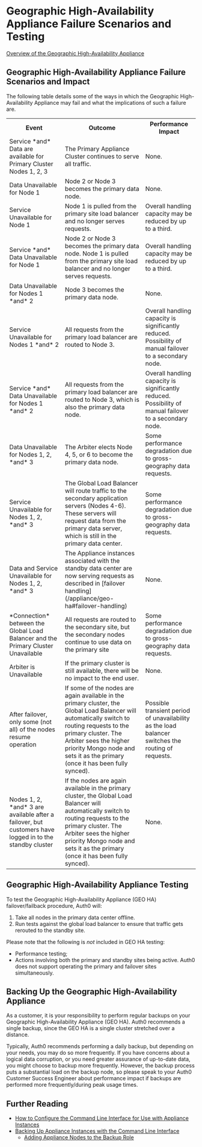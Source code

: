 # Geographic High-Availability Appliance Failure Scenarios and Testing

[Overview of the Geographic High-Availability Appliance](/appliance/geo-ha)

## Geographic High-Availability Appliance Failure Scenarios and Impact

The following table details some of the ways in which the Geographic High-Availability Appliance may fail and what the implications of such a failure are.

<table class="table">
    <tr>
        <th>Event</th>
        <th>Outcome</th>
        <th>Performance Impact</th>
    </tr>
    <tr>
        <td>Service *and* Data are available for Primary Cluster Nodes 1, 2, 3</td>
        <td>The Primary Appliance Cluster continues to serve all traffic.</td>
        <td>None.</td>
    </tr>
    <tr>
        <td>Data Unavailable for Node 1</td>
        <td>Node 2 or Node 3 becomes the primary data node.</td>
        <td>None.</td>
    </tr>
    <tr>
        <td>Service Unavailable for Node 1</td>
        <td>Node 1 is pulled from the primary site load balancer and no longer serves requests.</td>
        <td>Overall handling capacity may be reduced by up to a third.</td>
    </tr>
    <tr>
        <td>Service *and* Data Unavailable for Node 1</td>
        <td>Node 2 or Node 3 becomes the primary data node. Node 1 is pulled from the primary site load balancer and no longer serves requests.</td>
        <td>Overall handling capacity may be reduced by up to a third.</td>
    </tr>
    <tr>
        <td>Data Unavailable for Nodes 1 *and* 2</td>
        <td>Node 3 becomes the primary data node.</td>
        <td>None.</td>
    </tr>
    <tr>
        <td>Service Unavailable for Nodes 1 *and* 2</td>
        <td>All requests from the primary load balancer are routed to Node 3.</td>
        <td>Overall handling capacity is significantly reduced. Possibility of manual failover to a secondary node.</td>
    </tr>
    <tr>
        <td>Service *and* Data Unavailable for Nodes 1 *and* 2</td>
        <td>All requests from the primary load balancer are routed to Node 3, which is also the primary data node.</td>
        <td>Overall handling capacity is significantly reduced. Possibility of manual failover to a secondary node.</td>
    </tr>
    <tr>
        <td>Data Unavailable for Nodes 1, 2, *and* 3</td>
        <td>The Arbiter elects Node 4, 5, or 6 to become the primary data node.</td>
        <td>Some performance degradation due to gross-geography data requests.</td>
    </tr>
    <tr>
        <td>Service Unavailable for Nodes 1, 2, *and* 3</td>
        <td>The Global Load Balancer will route traffic to the secondary application servers (Nodes 4-6). These servers will request data from the primary data server, which is still in the primary data center.</td>
        <td>Some performance degradation due to gross-geography data requests.</td>
    </tr>
    <tr>
        <td>Data and Service Unavailable for Nodes 1, 2, *and* 3</td>
        <td>The Appliance instances associated with the standby data center are now serving requests as described in [failover handling](/appliance/geo-ha#failover-handling)</td>
        <td>None.</td>
    </tr>
    <tr>
        <td>*Connection* between the Global Load Balancer and the Primary Cluster Unavailable</td>
        <td>All requests are routed to the secondary site, but the secondary nodes continue to use data on the primary site</td>
        <td>Some performance degradation due to gross-geography data requests.</td>
    </tr>
    <tr>
        <td>Arbiter is Unavailable</td>
        <td>If the primary cluster is still available, there will be no impact to the end user.</td>
        <td>None.</td>
    </tr>
    <tr>
        <td>After failover, only some (not all) of the nodes resume operation</td>
        <td>If some of the nodes are again available in the primary cluster, the Global Load Balancer will automatically switch to routing requests to the primary cluster. The Arbiter sees the higher priority Mongo node and sets it as the primary (once it has been fully synced).</td>
        <td>Possible transient period of unavailability as the load balancer switches the routing of requests.</td>
    </tr>
    <tr>
        <td>Nodes 1, 2, *and* 3 are available after a failover, but customers have logged in to the standby cluster</td>
        <td>If the nodes are again available in the primary cluster, the Global Load Balancer will automatically switch to routing requests to the primary cluster. The Arbiter sees the higher priority Mongo node and sets it as the primary (once it has been fully synced).</td>
        <td>None.</td>
    </tr>
</table>

## Geographic High-Availability Appliance Testing

To test the Geographic High-Availability Appliance (GEO HA) failover/failback procedure, Auth0 will:

1. Take all nodes in the primary data center offline.
2. Run tests against the global load balancer to ensure that traffic gets rerouted to the standby site.

Please note that the following is *not* included in GEO HA testing:

* Performance testing;
* Actions involving both the primary and standby sites being active. Auth0 does not support operating the primary and failover sites simultaneously.

## Backing Up the Geographic High-Availability Appliance

As a customer, it is your responsibility to perform regular backups on your Geographic High-Availability Appliance (GEO HA). Auth0 recommends a single backup, since the GEO HA is a single cluster stretched over a distance.

Typically, Auth0 recommends performing a daily backup, but depending on your needs, you may do so more frequently. If you have concerns about a logical data corruption, or you need greater assurance of up-to-date data, you might choose to backup more frequently. However, the backup process puts a substantial load on the backup node, so please speak to your Auth0 Customer Success Engineer about performance impact if backups are performed more frequently/during peak usage times.

## Further Reading

* [How to Configure the Command Line Interface for Use with Appliance Instances](/appliance/cli/adding-node-to-backup-role)
* [Backing Up Appliance Instances with the Command Line Interface](/appliance/cli/backing-up-the-appliance)
    * [Adding Appliance Nodes to the Backup Role](/appliance/cli/configure-cli)
